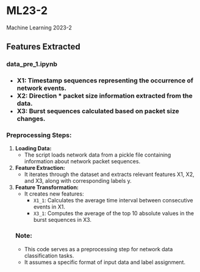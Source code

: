 # ML23-2
Machine Learning 2023-2


<h2>Features Extracted</h2>

<h3>data_pre_1.ipynb<h3>
<ul>
  <li><strong>X1:</strong> Timestamp sequences representing the occurrence of network events.</li>
  <li><strong>X2:</strong> Direction * packet size information extracted from the data.</li>
  <li><strong>X3:</strong> Burst sequences calculated based on packet size changes.</li>
</ul>

<h3>Preprocessing Steps:</h3>
<ol>
  <li><strong>Loading Data:</strong>
    <ul>
      <li>The script loads network data from a pickle file containing information about network packet sequences.</li>
    </ul>
  </li>
  <li><strong>Feature Extraction:</strong>
    <ul>
      <li>It iterates through the dataset and extracts relevant features X1, X2, and X3, along with corresponding labels y.</li>
    </ul>
  </li>
  <li><strong>Feature Transformation:</strong>
    <ul>
      <li>It creates new features:
        <ul>
          <li><code>X1_1</code>: Calculates the average time interval between consecutive events in X1.</li>
          <li><code>X3_1</code>: Computes the average of the top 10 absolute values in the burst sequences in X3.</li>
        </ul>
      </li>
    </ul>
  </li>
 

<h3>Note:</h3>
<ul>
  <li>This code serves as a preprocessing step for network data classification tasks.</li>
  <li>It assumes a specific format of input data and label assignment.</li>
</ul>
